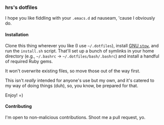 ### hrs's dotfiles

I hope you like fiddling with your `.emacs.d` ad nauseam, 'cause I obviously do.

#### Installation

Clone this thing wherever you like (I use `~/.dotfiles`), install [GNU
`stow`][], and run the `install.sh` script. That'll set up a bunch of symlinks
in your home directory (e.g., `~/.bashrc` → `~/.dotfiles/bash/.bashrc`) and
install a handful of required Ruby gems.

[GNU `stow`]: https://www.gnu.org/software/stow/

It won't overwrite existing files, so move those out of the way first.

This isn't *really* intended for anyone's use but my own, and it's catered to my
way of doing things (duh), so, you know, be prepared for that.

Enjoy! =)

#### Contributing

I'm open to non-malicious contributions. Shoot me a pull request, yo.
